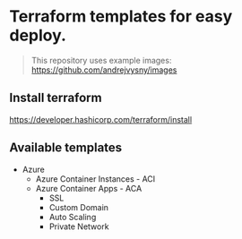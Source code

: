 # Terraform templates for easy deploy.

> This repository uses example images: https://github.com/andrejvysny/images

## Install terraform

 https://developer.hashicorp.com/terraform/install


## Available templates

- Azure
    - Azure Container Instances - ACI
    - Azure Container Apps - ACA
        - SSL
        - Custom Domain
        - Auto Scaling
        - Private Network 